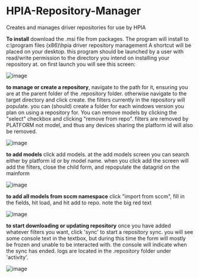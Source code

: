# HPIA-Repository-Manager
Creates and manages driver repositories for use by HPIA

**To install** download the .msi file from packages. The program will install to c:\program files (x86)\hpia driver repository management
A shortcut will be placed on your desktop. this program should be launched by a user with read/write permission to the directory you intend on installing your repository at. on first launch you will see this screen:

![image](https://github.com/johnsonsr3243/HPIA-Repository-Manager/assets/120566210/22a4c9e3-ada8-4f3e-9cad-0a8585c16460)

**to manage or create a repository**, navigate to the path for it, ensuring you are at the parent folder of the .repository folder. otherwise navigate to the target directory and click create. the filters currently in the repository will populate. you can (should) create a folder for each windows version you plan on using a repository for. You can remove models by clicking the "select" checkbox and clicking "remove from repo". filters are removed by PLATFORM not model, and thus any devices sharing the platform id will also be removed. 

![image](https://github.com/johnsonsr3243/HPIA-Repository-Manager/assets/120566210/1b7b9828-2b54-4439-b985-90d3185b9866)

**to add models** click add models. at the add models screen you can search either by platform id or by model name. when you click add the screen will add the filters, close the child form, and repopulate the datagrid on the mainform

![image](https://github.com/johnsonsr3243/HPIA-Repository-Manager/assets/120566210/e3ddb3f4-3ebd-4cc1-80d0-403179505353)

**to add all models from sccm namespace** click "import from sccm", fill in the fields, hit load, and hit add to repo. note the big red text

![image](https://github.com/johnsonsr3243/HPIA-Repository-Manager/assets/120566210/f1be9d37-67d4-4faa-a815-26d7fd2424f5)

**to start downloading or updating repository** once you have added whatever filters you want, click 'sync' to start a repository sync. you will see some console text in the textbox, but during this time the form will mostly be frozen and unable to be interacted with. the console will indicate when the sync has ended. logs are located in the .repository folder under 'activity'.

![image](https://github.com/johnsonsr3243/HPIA-Repository-Manager/assets/120566210/11bbc3cb-e34f-4e11-ba43-765bab0e5926)

